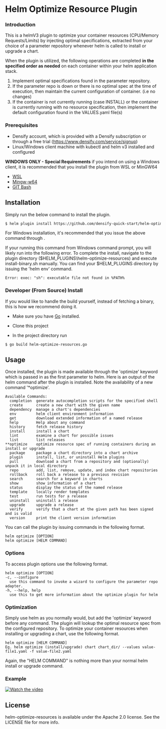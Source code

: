 # Helm Optimize Resource Plugin

### Introduction
This is a helmV3 plugin to optimize your container resources (CPU/Memory Requests/Limits) by injecting optimal specifications, extracted from your choice of a parameter repository whenever helm is called to install or upgrade a chart.

When the plugin is utilized, the following operations are completed **in the specified order as needed** on each container within your helm application stack.  
1) Implement optimal specifications found in the parameter repository.
2) If the parameter repo is down or there is no optimal spec at the time of execution, then maintain the current configuration of container.  (i.e no changes)
3) If the container is not currently running (case INSTALL) or the container is currently running with no resource specification, then implement the default configuration found in the VALUES.yaml file(s)

### Prerequisites
- Densify account, which is provided with a Densify subscription or through a free trial (https://www.densify.com/service/signup)
- Linux/Windows client machine with kubectl and helm v3 installed and configured

**WINDOWS ONLY - Special Requirements**
if you intend on using a Windows client, it is recommended that you install the plugin from WSL or MinGW64
- [WSL](https://docs.microsoft.com/en-us/windows/wsl/install-win10)
- [Mingw-w64](http://mingw-w64.org/doku.php/start)
- [GIT Bash](https://gitforwindows.org/)

## Installation
Simply run the below command to install the plugin.
```sh
$ helm plugin install https://github.com/densify-quick-start/helm-optimize-resources
```
For Windows installation, it's recommended that you issue the above command through .  

If your running this command from Windows command prompt, you will likely run into the following error.  To complete the install, navigate to the plugin directory ($HELM_PLUGINS\helm-optimize-resources) and execute install-binary.sh manually.  You can find your $HELM_PLUGINS directory by issuing the 'helm env' command.
```
Error: exec: "sh": executable file not found in %PATH%
```

### Developer (From Source) Install

If you would like to handle the build yourself, instead of fetching a binary, this is how we recommend doing it.

- Make sure you have [Go](http://golang.org) installed.

- Clone this project

- In the project directory run
```sh
$ go build helm-optimize-resources.go
```

## Usage
Once installed, the plugin is made available through the 'optimize' keyword which is passed in as the first parameter to helm.  Here is an output of the helm command after the plugin is installed.  Note the availability of a new command '*optimize'.
```
Available Commands:
  completion  generate autocompletion scripts for the specified shell
  create      create a new chart with the given name
  dependency  manage a chart's dependencies
  env         helm client environment information
  get         download extended information of a named release
  help        Help about any command
  history     fetch release history
  install     install a chart
  lint        examine a chart for possible issues
  list        list releases
**optimize    optimize resource spec of running containers during an install or upgrade
  package     package a chart directory into a chart archive
  plugin      install, list, or uninstall Helm plugins
  pull        download a chart from a repository and (optionally) unpack it in local directory
  repo        add, list, remove, update, and index chart repositories
  rollback    roll back a release to a previous revision
  search      search for a keyword in charts
  show        show information of a chart
  status      display the status of the named release
  template    locally render templates
  test        run tests for a release
  uninstall   uninstall a release
  upgrade     upgrade a release
  verify      verify that a chart at the given path has been signed and is valid
  version     print the client version information
```
You can call the plugin by issuing commands in the following format.
```
helm optimize [OPTION]
helm optimize [HELM COMMAND]
```
### Options
To access plugin options use the following format.
```
helm optimize [OPTION]
-c, --configure
  use this command to invoke a wizard to configure the parameter repo adapter.
-h, --help, help
  use this to get more information about the optimize plugin for helm
```
### Optimization
Simply use helm as you normally would, but add the 'optimize' keyword before any command.  The plugin will lookup the optimal resource spec from the configured repository.
To optimize your container resources when installing or upgrading a chart, use the following format.
```
helm optimize [HELM COMMAND]
Eg. helm optimize (install/upgrade) chart chart_dir/ --values value-file1.yaml -f value-file2.yaml
```
Again, the "HELM COMMAND" is nothing more than your normal helm install or upgrade command.

### Example
[![Watch the video](https://image.ibb.co/i4rBSR/1920x1080_125pct_laptop.png)](https://asciinema.org/a/Rxbp7rQpwEhGZ0G9Hx8HrFzNx)

## License
helm-optimize-resources is available under the Apache 2.0 license. See the LICENSE file for more info.

